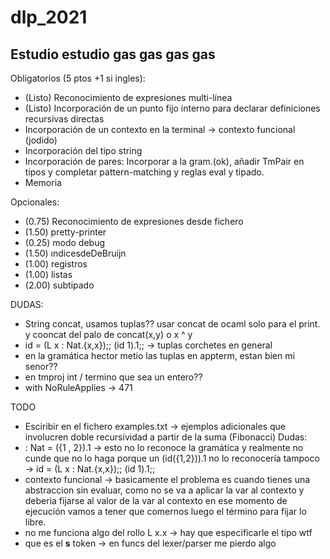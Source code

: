 # dlp_2021

## Estudio estudio gas gas gas gas

Obligatorios (5 ptos +1 si ingles):

* (Listo) Reconocimiento de expresiones multi-línea
* (Listo) Incorporación de un punto fijo interno para declarar definiciones recursivas directas
* Incorporación de un contexto en la terminal -> contexto funcional (jodido)
* Incorporación del tipo string
* Incorporación de pares: Incorporar a la gram.(ok), añadir TmPair en tipos y completar pattern-matching y reglas eval y tipado.
* Memoria

Opcionales:

* (0.75) Reconocimiento de expresiones desde fichero
* (1.50) pretty-printer
* (0.25) modo debug
* (1.50) ındicesdeDeBruijn
* (1.00) registros
* (1.00) listas
* (2.00) subtipado

DUDAS:

* String concat, usamos tuplas?? usar concat de ocaml solo para el print. y cooncat del palo de concat(x,y) o x ^ y
* id = (L x : Nat.{x,x});; (id 1).1;; -> tuplas corchetes en general
* en la gramática hector metio las tuplas en appterm, estan bien mi senor??
* en tmproj int / termino que sea un entero??
* with NoRuleApplies -> 471

TODO

* Esciribir en el fichero examples.txt -> ejemplos adicionales que involucren doble recursividad a partir de la suma (Fibonacci)
Dudas:
* : Nat = ({1 , 2}).1 -> esto no lo reconoce la gramática y realmente no cunde que no lo haga porque un (id({1,2})).1 no lo reconocería tampoco -> id = (L x : Nat.{x,x});; (id 1).1;;
* contexto funcional ->  basicamente el problema es cuando tienes una abstraccion sin evaluar, como no se va a aplicar la var al contexto y deberia fijarse al valor de la var al contexto en ese momento de ejecución vamos a tener que comernos luego el término para fijar lo libre.
* no me funciona algo del rollo L x.x -> hay que especificarle el tipo wtf
* que es el __s__ token -> en funcs del lexer/parser me pierdo algo
